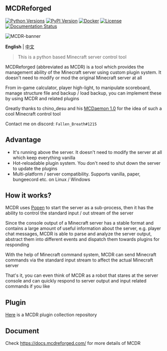 MCDReforged
--------

[![Python Versions](https://img.shields.io/pypi/pyversions/mcdreforged.svg)](https://pypi.org/project/mcdreforged)
[![PyPI Version](https://img.shields.io/pypi/v/mcdreforged.svg)](https://pypi.org/project/mcdreforged)
[![Docker](https://img.shields.io/docker/v/mcdreforged/mcdreforged/latest?label=docker)](https://hub.docker.com/r/mcdreforged/mcdreforged)
[![License](https://img.shields.io/github/license/MCDReforged/MCDReforged.svg)](https://github.com/MCDReforged/MCDReforged/blob/master/LICENSE)
[![Documentation Status](https://readthedocs.org/projects/mcdreforged/badge/)](https://docs.mcdreforged.com/)

![MCDR-banner](logo_long.png)

**English** | [中文](https://github.com/MCDReforged/MCDReforged/blob/master/README_cn.md)

> This is a python based Minecraft server control tool

MCDReforged (abbreviated as MCDR) is a tool which provides the management ability of the Minecraft server using custom plugin system. It doesn't need to modify or mod the original Minecraft server at all

From in-game calculator, player high-light, to manipulate scoreboard, manage structure file and backup / load backup, you can implement these by using MCDR and related plugins

Greatly thanks to chino_desu and his [MCDaemon 1.0](https://github.com/kafuuchino-desu/MCDaemon) for the idea of such a cool Minecraft control tool

Contact me on discord: `Fallen_Breath#1215`

## Advantage

- It's running above the server. It doesn't need to modify the server at all which keep everything vanilla
- Hot-reloadable plugin system. You don't need to shut down the server to update the plugins
- Multi-platform / server compatibility. Supports vanilla, paper, bungeecord etc. on Linux / Windows

## How it works?

MCDR uses [Popen](https://docs.python.org/3/library/subprocess.html#subprocess.Popen) to start the server as a sub-process, 
then it has the ability to control the standard input / out stream of the server

Since the console output of a Minecraft server has a stable format and contains a large amount of useful information about the server, 
e.g. player chat messages, MCDR is able to parse and analyze the server output, abstract them into different events and dispatch them towards plugins for responding

With the help of Minecraft command system, MCDR can send Minecraft commands via the standard input stream to affect the actual Minecraft server

That's it, you can even think of MCDR as a robot that stares at the server console and can quickly respond to server output and input related commands if you like 

## Plugin

[Here](https://github.com/MCDReforged/PluginCatalogue) is a MCDR plugin collection repository

## Document

Check https://docs.mcdreforged.com/ for more details of MCDR
